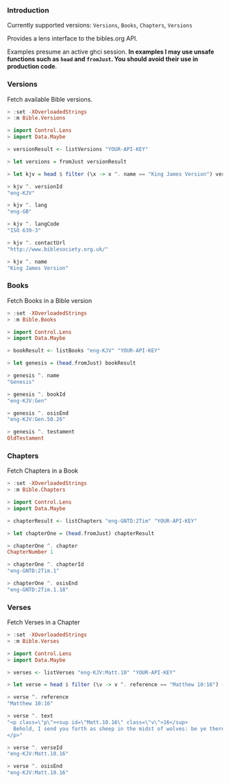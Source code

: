 ### Introduction

Currently supported versions: `Versions`, `Books`, `Chapters`, `Versions`

Provides a lens interface to the bibles.org API.

Examples presume an active ghci session. **In examples I may use unsafe functions such as `head` and `fromJust`. You should avoid their use in production code**.

### Versions

Fetch available Bible versions.

```haskell
> :set -XOverloadedStrings
> :m Bible.Versions

> import Control.Lens
> import Data.Maybe

> versionResult <- listVersions "YOUR-API-KEY"

> let versions = fromJust versionResult

> let kjv = head $ filter (\x -> x ^. name == "King James Version") versions

> kjv ^. versionId
"eng-KJV"

> kjv ^. lang
"eng-GB"

> kjv ^. langCode
"ISO 639-3"

> kjv ^. contactUrl 
"http://www.biblesociety.org.uk/"

> kjv ^. name
"King James Version"
```

### Books

Fetch Books in a Bible version

```haskell
> :set -XOverloadedStrings
> :m Bible.Books

> import Control.Lens
> import Data.Maybe

> bookResult <- listBooks "eng-KJV" "YOUR-API-KEY"

> let genesis = (head.fromJust) bookResult

> genesis ^. name
"Genesis"

> genesis ^. bookId
"eng-KJV:Gen"

> genesis ^. osisEnd
"eng-KJV:Gen.50.26"

> genesis ^. testament
OldTestament
```

### Chapters

Fetch Chapters in a Book

```haskell
> :set -XOverloadedStrings
> :m Bible.Chapters

> import Control.Lens
> import Data.Maybe

> chapterResult <- listChapters "eng-GNTD:2Tim" "YOUR-API-KEY"

> let chapterOne = (head.fromJust) chapterResult

> chapterOne ^. chapter
ChapterNumber 1

> chapterOne ^. chapterId
"eng-GNTD:2Tim.1"

> chapterOne ^. osisEnd
"eng-GNTD:2Tim.1.18"
```

### Verses

Fetch Verses in a Chapter

```haskell
> :set -XOverloadedStrings
> :m Bible.Verses

> import Control.Lens
> import Data.Maybe

> verses <- listVerses "eng-KJV:Matt.10" "YOUR-API-KEY"

> let verse = head $ filter (\v -> v ^. reference == "Matthew 10:16") (fromJust verses)

> verse ^. reference
"Matthew 10:16"

> verse ^. text
"<p class=\"p\"><sup id=\"Matt.10.16\" class=\"v\">16</sup>
  Behold, I send you forth as sheep in the midst of wolves: be ye therefore wise as serpents, and harmless as doves.
</p>"

> verse ^. verseId
"eng-KJV:Matt.10.16"

> verse ^. osisEnd
"eng-KJV:Matt.10.16"
```
